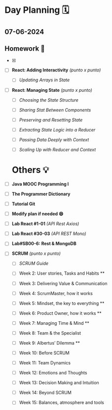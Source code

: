 # Day Planning :spiral_calendar:

## 07-06-2024

## Homework :pencil:

+ [x] 
- [ ] **React: Adding Interactivity** *(punto x punto)*
  
  - [ ] *Updating Arrays in State*

- [ ] **React: Managing State** *(punto x punto)*
  
  - [ ] *Choosing the State Structure*
  
  - [ ] *Sharing Stat Between Components*
  
  - [ ] *Preserving and Resetting State*
  
  - [ ] *Extracting State Logic into a Reducer*
  
  - [ ] *Passing Data Deeply with Context*
  
  - [ ] *Scaling Up with Reducer and Context*
  
  # Others :bulb:

- [ ] **Java MOOC Programming I**

- [ ] **The Programmer Dictionary**

- [ ] **Tutorial Git**

- [ ] **Modify plan if needed :smile:**

- [ ] **Lab React #1-01** *(API Rest Axios)*

- [ ] **Lab React #30-03** *(API REST Mono)*

- [ ] **Lab#SB00-6: Rest & MongoDB**

- [ ] **SCRUM** *(punto x punto)*
  
  - [ ] *SCRUM Guide*
  
  - [ ] Week 2: User stories, Tasks and Habits **
  
  - [ ] Week 3: Delivering Value & Communication
  
  - [ ] Week 4: ScrumMaster, how it works 
  
  - [ ] Week 5: Mindset, the key to everything **
  
  - [ ] Week 6: Product Owner, how it works **
  
  - [ ] Week 7: Managing Time & Mind **
  
  - [ ] Week 8: Team & the Specialist
  
  - [ ] Week 9: Albertus’ Dilemma **
  
  - [ ] Week 10: Before SCRUM 
  
  - [ ] Week 11: Team Dynamics
  
  - [ ] Week 12: Emotions and Thoughts
  
  - [ ] Week 13: Decision Making and Intuition
  
  - [ ] Week 14: Beyond SCRUM
  
  - [ ] Week 15: Balances, atmosphere and tools
